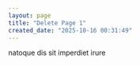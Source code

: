 ```yaml
---
layout: page
title: "Delete Page 1"
created_date: "2025-10-16 00:31:49"
---
```


natoque dis sit imperdiet irure 
